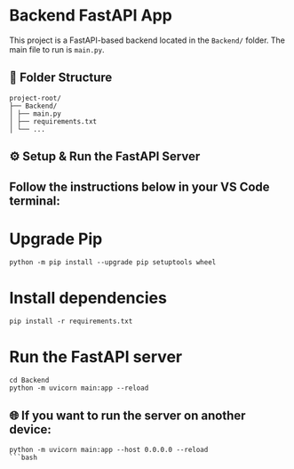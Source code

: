 # Backend FastAPI App

This project is a FastAPI-based backend located in the `Backend/` folder. The main file to run is `main.py`.

## 📁 Folder Structure
```
project-root/
├── Backend/
│ ├── main.py
│ ├── requirements.txt
│ └── ...
```

## ⚙️ Setup & Run the FastAPI Server
Follow the instructions below in your **VS Code terminal**:
---

# Upgrade Pip
```
python -m pip install --upgrade pip setuptools wheel
```
# Install dependencies
```
pip install -r requirements.txt
```
# Run the FastAPI server
```
cd Backend
python -m uvicorn main:app --reload
```

## 🌐 If you want to run the server on another device:
```
python -m uvicorn main:app --host 0.0.0.0 --reload
```bash
